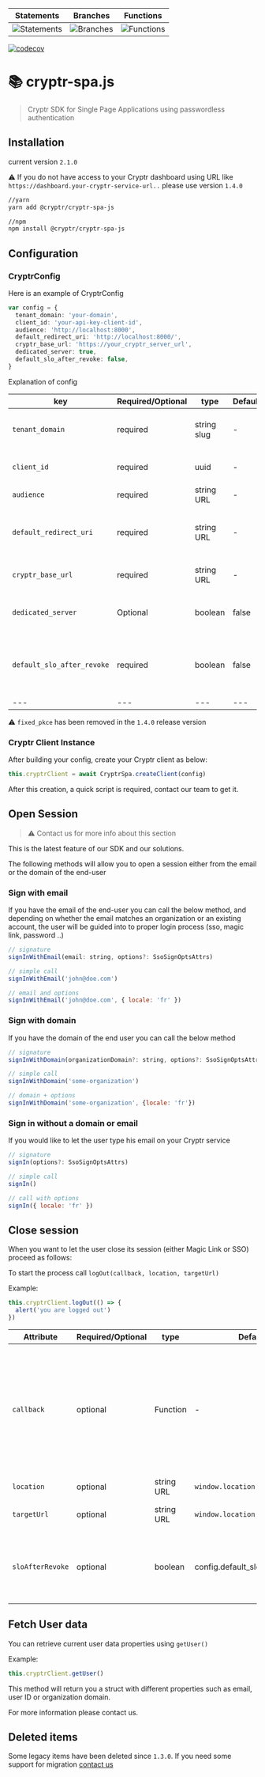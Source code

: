| Statements                                                                                 | Branches                                                                          | Functions                                                                                |
| ------------------------------------------------------------------------------------------ | --------------------------------------------------------------------------------- | ---------------------------------------------------------------------------------------- |
| ![Statements](https://img.shields.io/badge/statements-93.88%25-brightgreen.svg?style=flat) | ![Branches](https://img.shields.io/badge/branches-82.85%25-yellow.svg?style=flat) | ![Functions](https://img.shields.io/badge/functions-94.08%25-brightgreen.svg?style=flat) |

[![codecov](https://codecov.io/gh/cryptr-auth/cryptr-spa-js/branch/master/graph/badge.svg?token=F21AODGJM4)](https://codecov.io/gh/cryptr-auth/cryptr-spa-js)

# 📚 cryptr-spa.js

> Cryptr SDK for Single Page Applications using passwordless authentication

## Installation

current version `2.1.0`

⚠️ If you do not have access to your Cryptr dashboard using URL like `https://dashboard.your-cryptr-service-url..` please use version `1.4.0`

```bash
//yarn
yarn add @cryptr/cryptr-spa-js

//npm
npm install @cryptr/cryptr-spa-js
```

## Configuration

### CryptrConfig

Here is an example of CryptrConfig

```typescript
var config = {
  tenant_domain: 'your-domain',
  client_id: 'your-api-key-client-id',
  audience: 'http://localhost:8000',
  default_redirect_uri: 'http://localhost:8000/',
  cryptr_base_url: 'https://your_cryptr_server_url',
  dedicated_server: true,
  default_slo_after_revoke: false,
}
```

Explanation of config

| key                        | Required/Optional | type        | Default | Description                                                              |
| -------------------------- | ----------------- | ----------- | ------- | ------------------------------------------------------------------------ |
| `tenant_domain`            | required          | string slug | -       | Reference to your company entity                                         |
| `client_id`                | required          | uuid        | -       | Reference to your api key client id                                      |
| `audience`                 | required          | string URL  | -       | Root URL of your front app                                               |
| `default_redirect_uri`     | required          | string URL  | -       | Desired redirection URL after authentication process                     |
| `cryptr_base_url`          | required          | string URL  | -       | URL of your Cryptr service                                               |
| `dedicated_server`         | Optional          | boolean     | false   | Contact Cryptr Team to set properly                                      |
| `default_slo_after_revoke` | required          | boolean     | false   | Set to `true`to always proceed SLO while logging out from an SSO session |
| ---                        | ---               | ---         | ---     | ---                                                                      |

⚠️ `fixed_pkce` has been removed in the `1.4.0` release version

### Cryptr Client Instance

After building your config, create your Cryptr client as below:

```js
this.cryptrClient = await CryptrSpa.createClient(config)
```

After this creation, a quick script is required, contact our team to get it.

## Open Session

> ⚠️ Contact us for more info about this section

This is the latest feature of our SDK and our solutions.

The following methods will allow you to open a session either from the email or the domain of the end-user

### Sign with email

If you have the email of the end-user you can call the below method, and depending on whether the email matches an organization or an existing account, the user will be guided into to proper login process (sso, magic link, password ..)

```js
// signature
signInWithEmail(email: string, options?: SsoSignOptsAttrs)

// simple call
signInWithEmail('john@doe.com')

// email and options
signInWithEmail('john@doe.com', { locale: 'fr' })
```

### Sign with domain

If you have the domain of the end user you can call the below method

```js
// signature
signInWithDomain(organizationDomain?: string, options?: SsoSignOptsAttrs)

// simple call
signInWithDomain('some-organization')

// domain + options
signInWithDomain('some-organization', {locale: 'fr'})

```

### Sign in without a domain or email

If you would like to let the user type his email on your Cryptr service

```js
// signature
signIn(options?: SsoSignOptsAttrs)

// simple call
signIn()

// call with options
signIn({ locale: 'fr' })

```

## Close session

When you want to let the user close its session (either Magic Link or SSO) proceed as follows:

To start the process call `logOut(callback, location, targetUrl)`

Example:

```js
this.cryptrClient.logOut(() => {
  alert('you are logged out')
})
```

| Attribute        | Required/Optional | type       | Default                         | Description                                                                                                        |
| ---------------- | ----------------- | ---------- | ------------------------------- | ------------------------------------------------------------------------------------------------------------------ |
| `callback`       | optional          | Function   | -                               | Process to be called after log out process, ⚠️ Only available in Magic link process due to Redirect process in SSO |
| `location`       | optional          | string URL | `window.location`               | Current location                                                                                                   |
| `targetUrl`      | optional          | string URL | `window.location.href`          | URL after Log out process                                                                                          |
| `sloAfterRevoke` | optional          | boolean    | config.default_slo_after_revoke | define if SLO has to be processed after session removal                                                            |

## Fetch User data

You can retrieve current user data properties using `getUser()`

Example:

```js
this.cryptrClient.getUser()
```

This method will return you a struct with different properties such as email, user ID or organization domain.

For more information please contact us.

## Deleted items

Some legacy items have been deleted since `1.3.0`. If you need some support for migration [contact us](https://meet.cryptr.tech/team/developer-success)
